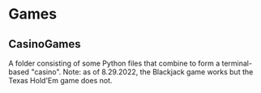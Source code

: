 # Games
## CasinoGames
A folder consisting of some Python files that combine to form a terminal-based "casino". Note: as of 8.29.2022, the Blackjack game works but the Texas Hold'Em game does not.

